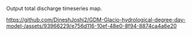 Output total discharge timeseries map.

https://github.com/DineshJoshi2/GDM-Glacio-hydrological-degree-day-model-/assets/93966229/e756d116-10ef-48e0-8f94-8874ca4a6e20
